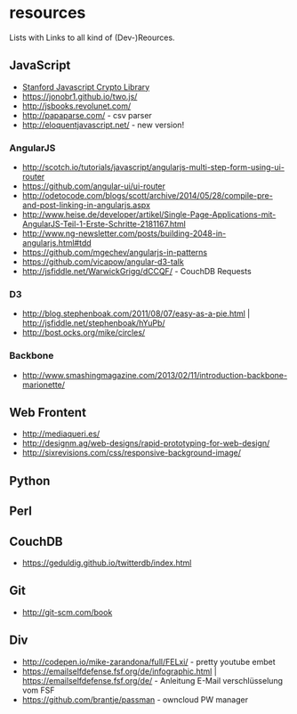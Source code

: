 resources
=========

Lists with Links to all kind of (Dev-)Reources.

## JavaScript

* [Stanford Javascript Crypto Library](https://bitwiseshiftleft.github.io/sjcl/)
* https://jonobr1.github.io/two.js/
* http://jsbooks.revolunet.com/
* http://papaparse.com/ - csv parser
* http://eloquentjavascript.net/ - new version!

### AngularJS

* http://scotch.io/tutorials/javascript/angularjs-multi-step-form-using-ui-router
* https://github.com/angular-ui/ui-router
* http://odetocode.com/blogs/scott/archive/2014/05/28/compile-pre-and-post-linking-in-angularjs.aspx
* http://www.heise.de/developer/artikel/Single-Page-Applications-mit-AngularJS-Teil-1-Erste-Schritte-2181167.html
* http://www.ng-newsletter.com/posts/building-2048-in-angularjs.html#tdd
* https://github.com/mgechev/angularjs-in-patterns
* https://github.com/vicapow/angular-d3-talk
* http://jsfiddle.net/WarwickGrigg/dCCQF/ - CouchDB Requests

### D3

* http://blog.stephenboak.com/2011/08/07/easy-as-a-pie.html | http://jsfiddle.net/stephenboak/hYuPb/
* http://bost.ocks.org/mike/circles/

### Backbone

* http://www.smashingmagazine.com/2013/02/11/introduction-backbone-marionette/

## Web Frontent

* http://mediaqueri.es/
* http://designm.ag/web-designs/rapid-prototyping-for-web-design/
* http://sixrevisions.com/css/responsive-background-image/

## Python


## Perl


## CouchDB

* https://geduldig.github.io/twitterdb/index.html

## Git

* http://git-scm.com/book

## Div

* http://codepen.io/mike-zarandona/full/FELxi/ - pretty youtube embet
* https://emailselfdefense.fsf.org/de/infographic.html | https://emailselfdefense.fsf.org/de/ - Anleitung E-Mail verschlüsselung vom FSF
* https://github.com/brantje/passman - owncloud PW manager
